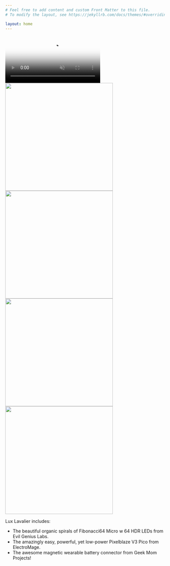 ```yaml
---
# Feel free to add content and custom Front Matter to this file.
# To modify the layout, see https://jekyllrb.com/docs/themes/#overriding-theme-defaults

layout: home
---
```


<div class="ratio ratio-1x1">
<video poster="//i.imgur.com/EPf2onF.png" preload="auto" autoplay="autoplay" muted="muted" loop="loop" loading="lazy">
  <source src="//i.imgur.com/EPf2onF.mp4" type="video/mp4">
</video>
</div>

<img src="//i.imgur.com/HQTcDUW.png" style="width:340px" />
<img src="//i.imgur.com/cw5kVu5.png" style="width:340px" />
<img src="//i.imgur.com/2AqwaSA.png" style="width:340px" />
<img src="//i.imgur.com/knt3sVA.png" style="width:340px" />

Lux Lavalier includes:

<ul class="list-unstyled">
  <li>The beautiful organic spirals of Fibonacci64 Micro w 64 HDR LEDs from Evil Genius Labs.</li>
  <li>The amazingly easy, powerful, yet low-power Pixelblaze V3 Pico from ElectroMage.</li>
  <li>The awesome magnetic wearable battery connector from Geek Mom Projects!</li>
</ul>
